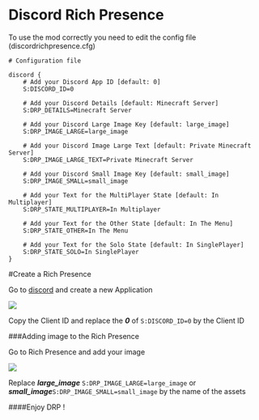 # Discord Rich Presence

To use the mod correctly you need to edit the config file (discordrichpresence.cfg)

```CFG
# Configuration file

discord {
    # Add your Discord App ID [default: 0]
    S:DISCORD_ID=0

    # Add your Discord Details [default: Minecraft Server]
    S:DRP_DETAILS=Minecraft Server

    # Add your Discord Large Image Key [default: large_image]
    S:DRP_IMAGE_LARGE=large_image

    # Add your Discord Image Large Text [default: Private Minecraft Server]
    S:DRP_IMAGE_LARGE_TEXT=Private Minecraft Server

    # Add your Discord Small Image Key [default: small_image]
    S:DRP_IMAGE_SMALL=small_image

    # Add your Text for the MultiPlayer State [default: In Multiplayer]
    S:DRP_STATE_MULTIPLAYER=In Multiplayer

    # Add your Text for the Other State [default: In The Menu]
    S:DRP_STATE_OTHER=In The Menu

    # Add your Text for the Solo State [default: In SinglePlayer]
    S:DRP_STATE_SOLO=In SinglePlayer
}
```

#Create a Rich Presence

Go to [discord](https://discordapp.com/developers/applications) and create a new Application

<img src="https://cdn.discordapp.com/attachments/625261173226471433/625261521961746432/general_infomations.png"/>

Copy the Client ID and replace the ***0*** of ```S:DISCORD_ID=0``` by the Client ID

###Adding image to the Rich Presence

Go to Rich Presence and add your image

<img src="https://cdn.discordapp.com/attachments/625261173226471433/625263927713988617/art_assets.png"/>

Replace ***large_image*** ```S:DRP_IMAGE_LARGE=large_image``` or ***small_image***```S:DRP_IMAGE_SMALL=small_image``` by the name of the assets

####Enjoy DRP !
